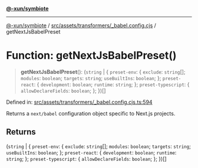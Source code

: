 [**@-xun/symbiote**](../../../../../README.md)

***

[@-xun/symbiote](../../../../../README.md) / [src/assets/transformers/\_babel.config.cjs](../README.md) / getNextJsBabelPreset

# Function: getNextJsBabelPreset()

> **getNextJsBabelPreset**(): (`string` \| \{ `preset-env`: \{ `exclude`: `string`[]; `modules`: `boolean`; `targets`: `string`; `useBuiltIns`: `boolean`; \}; `preset-react`: \{ `development`: `boolean`; `runtime`: `string`; \}; `preset-typescript`: \{ `allowDeclareFields`: `boolean`; \}; \})[]

Defined in: [src/assets/transformers/\_babel.config.cjs.ts:594](https://github.com/Xunnamius/symbiote/blob/ed48d0dc6e3c473abf99750adfa07c536cba0e98/src/assets/transformers/_babel.config.cjs.ts#L594)

Returns a `next/babel` configuration object specific to Next.js projects.

## Returns

(`string` \| \{ `preset-env`: \{ `exclude`: `string`[]; `modules`: `boolean`; `targets`: `string`; `useBuiltIns`: `boolean`; \}; `preset-react`: \{ `development`: `boolean`; `runtime`: `string`; \}; `preset-typescript`: \{ `allowDeclareFields`: `boolean`; \}; \})[]
